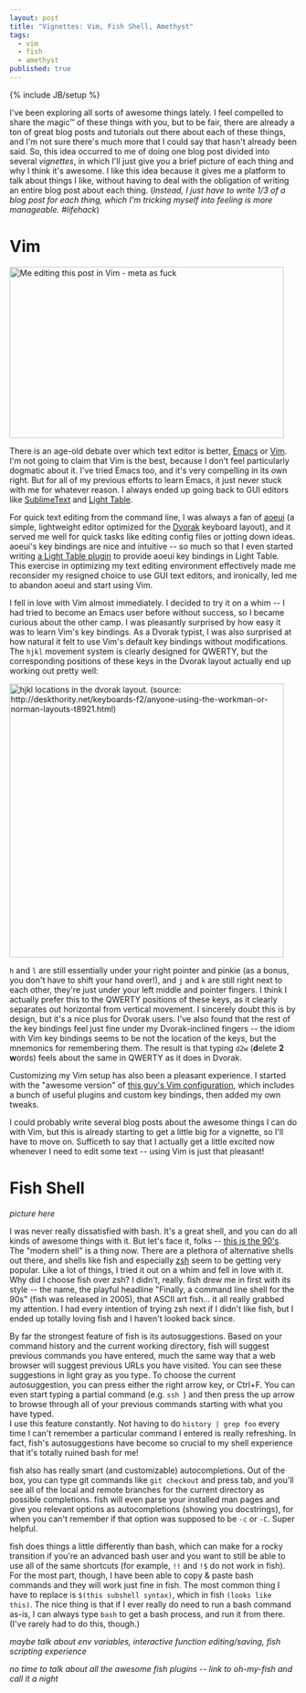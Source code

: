 ```yaml
---
layout: post
title: "Vignettes: Vim, Fish Shell, Amethyst"
tags: 
  - vim
  - fish
  - amethyst
published: true
---
```


{% include JB/setup %}

I've been exploring all sorts of awesome things lately. I feel compelled to share the magic™ of these things with you, but to be fair, there are already a ton of great blog posts and tutorials out there about each of these things, and I'm not sure there's much more that I could say that hasn't already been said. 
So, this idea occurred to me of doing one blog post divided into several *vignettes*, in which I'll just give you a brief picture of each thing and why I think it's awesome. I like this idea because it gives me a platform to talk about things I like, without having to deal with the obligation of writing an entire blog post about each thing. (*Instead, I just have to write 1/3 of a blog post for each thing, which I'm tricking myself into feeling is more manageable. #lifehack*)

# Vim

<a href="{{ site.url }}/assets/2015-06-06-vim.png">
  <img src="{{ site.url }}/assets/2015-06-06-vim.png" width="480" height="300"  title="Me editing this post in Vim - meta as fuck">
</a>

There is an age-old debate over which text editor is better, [Emacs][emacs] or [Vim][vim]. I'm not going to claim that Vim is the best, because I don't feel particularly dogmatic about it. I've tried Emacs too, and it's very compelling in its own right. But for all of my previous efforts to learn Emacs, it just never stuck with me for whatever reason. I always ended up going back to GUI editors like [SublimeText][sublime] and [Light Table][lighttable].

For quick text editing from the command line, I was always a fan of [aoeui][aoeui] (a simple, lightweight editor optimized for the [Dvorak][dvorak] keyboard layout), and it served me well for quick tasks like editing config files or jotting down ideas. 
aoeui's key bindings are nice and intuitive -- so much so that I even started writing [a Light Table plugin][lt-aoeui] to provide aoeui key bindings in Light Table. This exercise in optimizing my text editing environment effectively made me reconsider my resigned choice to use GUI text editors, and ironically, led me to abandon aoeui and start using Vim.

I fell in love with Vim almost immediately. I decided to try it on a whim -- I had tried to become an Emacs user before without success, so I became curious about the other camp. I was pleasantly surprised by how easy it was to learn Vim's key bindings. 
As a Dvorak typist, I was also surprised at how natural it felt to use Vim's default key bindings without modifications. The `hjkl` movement system is clearly designed for QWERTY, but the corresponding positions of these keys in the Dvorak layout actually end up working out pretty well:

<img src="{{ site.url }}/assets/2015-06-06-dvorak-vim.png" width="480" title="hjkl locations in the dvorak layout. (source: http://deskthority.net/keyboards-f2/anyone-using-the-workman-or-norman-layouts-t8921.html)">

`h` and `l` are still essentially under your right pointer and pinkie (as a bonus, you don't have to shift your hand over!), and `j` and `k` are still right next to each other, they're just under your left middle and pointer fingers. 
I think I actually prefer this to the QWERTY positions of these keys, as it clearly separates out horizontal from vertical movement. I sincerely doubt this is by design, but it's a nice plus for Dvorak users. 
I've also found that the rest of the key bindings feel just fine under my Dvorak-inclined fingers -- the idiom with Vim key bindings seems to be not the location of the keys, but the mnemonics for remembering them. The result is that typing `d2w` (**d**elete **2** **w**ords) feels about the same in QWERTY as it does in Dvorak. 

Customizing my Vim setup has also been a pleasant experience. I started with the "awesome version" of [this guy's Vim configuration][ultimate-vim], which includes a bunch of useful plugins and custom key bindings, then added my own tweaks. 

I could probably write several blog posts about the awesome things I can do with Vim, but this is already starting to get a little big for a vignette, so I'll have to move on. Sufficeth to say that I actually get a little excited now whenever I need to edit some text -- using Vim is just that pleasant! 

[emacs]: http://www.gnu.org/software/emacs/
[vim]: http://www.vim.org/
[sublime]: http://www.sublimetext.com/
[lighttable]: http://lighttable.com/
[aoeui]: http://aoeui.sourceforge.net/
[dvorak]: http://en.wikipedia.org/wiki/Dvorak_Simplified_Keyboard
[lt-aoeui]: http://github.com/daveyarwood/aoeui
[ultimate-vim]: https://github.com/amix/vimrc

# Fish Shell

*picture here*

I was never really dissatisfied with bash. It's a great shell, and you can do all kinds of awesome things with it. But let's face it, folks -- [this is the 90's][fish]. The "modern shell" is a thing now. There are a plethora of alternative shells out there, and shells like fish and especially [zsh][zsh] seem to be getting very popular. Like a lot of things, I tried it out on a whim and fell in love with it. Why did I choose fish over zsh? I didn't, really. 
fish drew me in first with its style -- the name, the playful headline "Finally, a command line shell for the 90s" (fish was released in 2005), that ASCII art fish... it all really grabbed my attention. I had every intention of trying zsh next if I didn't like fish, but I ended up totally loving fish and I haven't looked back since. 

By far the strongest feature of fish is its autosuggestions. Based on your command history and the current working directory, fish will suggest previous commands you have entered, much the same way that a web browser will suggest previous URLs you have visited. 
You can see these suggestions in light gray as you type. To choose the current autosuggestion, you can press either the right arrow key, or Ctrl+F. You can even start typing a partial command (e.g. `ssh `) and then press the up arrow to browse through all of your previous commands starting with what you have typed.  
I use this feature constantly. Not having to do `history | grep foo` every time I can't remember a particular command I entered is really refreshing. In fact, fish's autosuggestions have become so crucial to my shell experience that it's totally ruined bash for me!

fish also has really smart (and customizable) autocompletions. Out of the box, you can type git commands like `git checkout` and press tab, and you'll see all of the local and remote branches for the current directory as possible completions. fish will even parse your installed man pages and give you relevant options as autocompletions (showing you docstrings), for when you can't remember if that option was supposed to be `-c` or `-C`. Super helpful.

fish does things a little differently than bash, which can make for a rocky transition if you're an advanced bash user and you want to still be able to use all of the same shortcuts (for example, `!!` and `!$` do not work in fish). For the most part, though, I have been able to copy & paste bash commands and they will work just fine in fish. The most common thing I have to replace is `$(this subshell syntax)`, which in fish `(looks like this)`. 
The nice thing is that if I ever really do need to run a bash command as-is, I can always type `bash` to get a bash process, and run it from there. (I've rarely had to do this, though.)

*maybe talk about env variables, interactive function editing/saving, fish scripting experience*

*no time to talk about all the awesome fish plugins -- link to oh-my-fish and call it a night*

[fish]: http://fishshell.com/
[zsh]: http://www.zsh.org/
